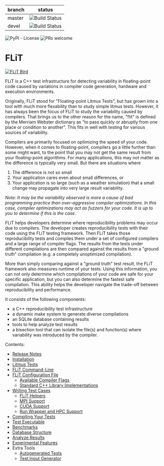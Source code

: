 | branch  | status  |
|---------|---------|
| master  | ![Build Status](https://github.com/PRUNERS/FLiT/actions/workflows/automated-tests.yml/badge.svg?branch=master) |
| devel   | ![Build Status](https://github.com/PRUNERS/FLiT/actions/workflows/automated-tests.yml/badge.svg) |

![PyPI - License](https://img.shields.io/pypi/l/Django.svg)
![PRs welcome](https://img.shields.io/badge/PRs-welcome-brightgreen.svg)

# FLiT

[![FLiT Bird](/images/flit-small.png)](https://github.com/PRUNERS/FLiT "FLiT")

FLiT is a C++ test infrastructure for detecting variability in floating-point
code caused by variations in compiler code generation, hardware and execution
environments.

Originally, FLiT stood for "Floating-point Litmus Tests", but has grown into a
tool with much more flexability than to study simple litmus tests.  However, it
has always been the focus of FLiT to study the variability caused by compilers.
That brings us to the other reason for the name, "flit" is defined by the
Merriam Webster dictionary as "to pass quickly or abruptly from one place or
condition to another".  This fits in well with testing for various sources of
variability.

Compilers are primarily focused on optimizing the speed of your code.  However,
when it comes to floating-point, compilers go a little further than some might
want, to the point that you may not get the same result from your
floating-point algorithms.  For many applications, this may not matter as the
difference is typically very small.  But there are situations where

1. The difference is not so small
2. Your application cares even about small differences, or
3. Your application is so large (such as a weather simulation) that a small
   change may propagate into very large result variability.

_Note: It may be the variability observed is more a cause of bad programming
practice than over-aggressive compiler optimizations.  In this case, compiler
optimizations may act as fuzzers for your code.  It is up to you to determine
if this is the case._

FLiT helps developers determine where reproducibility problems may occur due to
compilers.  The developer creates reproducibility tests with their code using
the FLiT testing framework.  Then FLiT takes those reproducibility tests and
compiles them under a set of configured compilers and a large range of compiler
flags.  The results from the tests under different compilations are then compared
against the results from a "ground truth" compilation (e.g. a completely
unoptimized compilation).

More than simply comparing against a "ground truth" test result, the FLiT
framework also measures runtime of your tests.  Using this information, you can
not only determine which compilations of your code are safe for your specific
application, but you can also determine the fastest safe compilation.  This
ability helps the developer navigate the trade-off between reproducibility and
performance.

It consists of the following components:

* a C++ reproducibility test infrastructure
* a dynamic make system to generate diverse compilations
* an SQLite database containing results
* tools to help analyze test results
* a bisection tool that can isolate the file(s) and function(s) where
  variability was introduced by the compiler.

Contents:

* [Release Notes](documentation/release-notes.md)
* [Installation](documentation/installation.md)
* [Litmus Tests](documentation/litmus-tests.md)
* [FLiT Command-Line](documentation/flit-command-line.md)
* [FLiT Configuration File](documentation/flit-configuration-file.md)
    * [Available Compiler Flags](documentation/available-compiler-flags.md)
    * [Standard C++ Library Implementations](documentation/standard-c++-library-implementations.md)
* [Writing Test Cases](documentation/writing-test-cases.md)
    * [FLiT Helpers](documentation/flit-helpers.md)
    * [MPI Support](documentation/mpi-support.md)
    * [CUDA Support](documentation/cuda-support.md)
    * [Run Wrapper and HPC Support](documentation/run-wrapper-and-hpc-support.md)
* [Compiling Your Tests](documentation/compiling-your-tests.md)
* [Test Executable](documentation/test-executable.md)
* [Benchmarks](documentation/benchmarks.md)
* [Database Structure](documentation/database-structure.md)
* [Analyze Results](documentation/analyze-results.md)
* [Experimental Features](documentation/experimental-features.md)
* Extra Tools
    * [Autogenerated Tests](documentation/autogenerated-tests.md)
    * [Test Input Generator](documentation/test-input-generator.md)

